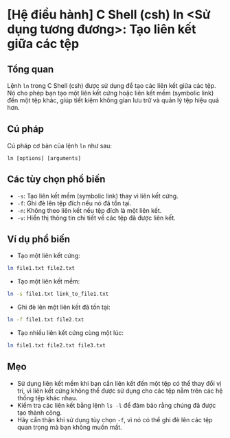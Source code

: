 # [Hệ điều hành] C Shell (csh) ln <Sử dụng tương đương>: Tạo liên kết giữa các tệp

## Tổng quan
Lệnh `ln` trong C Shell (csh) được sử dụng để tạo các liên kết giữa các tệp. Nó cho phép bạn tạo một liên kết cứng hoặc liên kết mềm (symbolic link) đến một tệp khác, giúp tiết kiệm không gian lưu trữ và quản lý tệp hiệu quả hơn.

## Cú pháp
Cú pháp cơ bản của lệnh `ln` như sau:
```
ln [options] [arguments]
```

## Các tùy chọn phổ biến
- `-s`: Tạo liên kết mềm (symbolic link) thay vì liên kết cứng.
- `-f`: Ghi đè lên tệp đích nếu nó đã tồn tại.
- `-n`: Không theo liên kết nếu tệp đích là một liên kết.
- `-v`: Hiển thị thông tin chi tiết về các tệp đã được liên kết.

## Ví dụ phổ biến
- Tạo một liên kết cứng:
```bash
ln file1.txt file2.txt
```

- Tạo một liên kết mềm:
```bash
ln -s file1.txt link_to_file1.txt
```

- Ghi đè lên một liên kết đã tồn tại:
```bash
ln -f file1.txt file2.txt
```

- Tạo nhiều liên kết cứng cùng một lúc:
```bash
ln file1.txt file2.txt file3.txt
```

## Mẹo
- Sử dụng liên kết mềm khi bạn cần liên kết đến một tệp có thể thay đổi vị trí, vì liên kết cứng không thể được sử dụng cho các tệp nằm trên các hệ thống tệp khác nhau.
- Kiểm tra các liên kết bằng lệnh `ls -l` để đảm bảo rằng chúng đã được tạo thành công.
- Hãy cẩn thận khi sử dụng tùy chọn `-f`, vì nó có thể ghi đè lên các tệp quan trọng mà bạn không muốn mất.